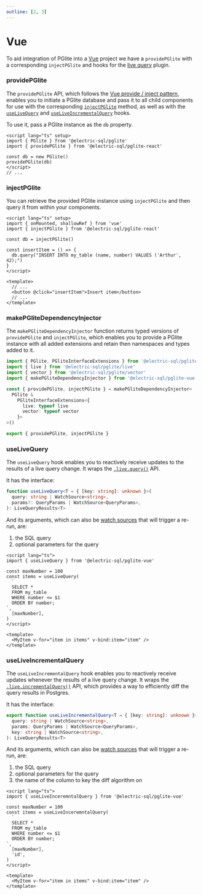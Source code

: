 ```yaml
---
outline: [2, 3]
---
```


# Vue

To aid integration of PGlite into a [Vue](https://vuejs.org/) project we have a `providePGlite` with a corresponding `injectPGlite` and hooks for the [live query](../live-queries.md) plugin.

### providePGlite

The `providePGlite` API, which follows the [Vue provide / inject pattern](https://vuejs.org/guide/components/provide-inject), enables you to initiate a PGlite database and pass it to all child components for use with the corresponding [`injectPGlite`](#injectpglite) method, as well as with the [`useLiveQuery`](#uselivequery) and [`useLiveIncrementalQuery`](#useliveincrementalquery) hooks.

To use it, pass a PGlite instance as the `db` property.

```vue
<script lang="ts" setup>
import { PGlite } from '@electric-sql/pglite'
import { providePGlite } from '@electric-sql/pglite-react'

const db = new PGlite()
providePGlite(db)
</script>
// ...
```

### injectPGlite

You can retrieve the provided PGlite instance using `injectPGlite` and then query it from within your components.

```vue
<script lang="ts" setup>
import { onMounted, shallowRef } from 'vue'
import { injectPGlite } from '@electric-sql/pglite-react'

const db = injectPGlite()

const insertItem = () => {
  db.query("INSERT INTO my_table (name, number) VALUES ('Arthur', 42);")
}
</script>

<template>
  // ...
  <button @click="insertItem">Insert item</button>
  // ...
</template>
```

### makePGliteDependencyInjector

The `makePGliteDependencyInjector` function returns typed versions of `providePGlite` and `injectPGlite`, which enables you to provide a PGlite instance with all added extensions and retain then namespaces and types added to it.

```ts
import { PGlite, PGliteInterfaceExtensions } from '@electric-sql/pglite'
import { live } from '@electric-sql/pglite/live'
import { vector } from '@electric-sql/pglite/vector'
import { makePGliteDependencyInjector } from '@electric-sql/pglite-vue'

const { providePGlite, injectPGlite } = makePGliteDependencyInjector<
  PGlite &
    PGliteInterfaceExtensions<{
      live: typeof live
      vector: typeof vector
    }>
>()

export { providePGlite, injectPGlite }
```

### useLiveQuery

The `useLiveQuery` hook enables you to reactively receive updates to the results of a live query change. It wraps the [`.live.query()`](../live-queries.md#livequery) API.

It has the interface:

```ts
function useLiveQuery<T = { [key: string]: unknown }>(
  query: string | WatchSource<string>,
  params?: QueryParams | WatchSource<QueryParams>,
): LiveQueryResults<T>
```

And its arguments, which can also be [watch sources](https://vuejs.org/guide/essentials/watchers.html#watch-source-types) that will trigger a re-run, are:

1. the SQL query
2. optional parameters for the query

```vue
<script lang="ts">
import { useLiveQuery } from '@electric-sql/pglite-vue'

const maxNumber = 100
const items = useLiveQuery(
  `
  SELECT *
  FROM my_table
  WHERE number <= $1
  ORDER BY number;
`,
  [maxNumber],
)
</script>

<template>
  <MyItem v-for="item in items" v-bind:item="item" />
</template>
```

### useLiveIncrementalQuery

The `useLiveIncrementalQuery` hook enables you to reactively receive updates whenever the results of a live query change. It wraps the [`.live.incrementalQuery()`](../live-queries.md#liveincrementalquery) API, which provides a way to efficiently diff the query results in Postgres.

It has the interface:

```ts
export function useLiveIncrementalQuery<T = { [key: string]: unknown }>(
  query: string | WatchSource<string>,
  params: QueryParams | WatchSource<QueryParams>,
  key: string | WatchSource<string>,
): LiveQueryResults<T>
```

And its arguments, which can also be [watch sources](https://vuejs.org/guide/essentials/watchers.html#watch-source-types) that will trigger a re-run, are:

1. the SQL query
2. optional parameters for the query
3. the name of the column to key the diff algorithm on

```vue
<script lang="ts">
import { useLiveInceremntalQuery } from '@electric-sql/pglite-vue'

const maxNumber = 100
const items = useLiveInceremntalQuery(
  `
  SELECT *
  FROM my_table
  WHERE number <= $1
  ORDER BY number;
`,
  [maxNumber],
  'id',
)
</script>

<template>
  <MyItem v-for="item in items" v-bind:item="item" />
</template>
```
